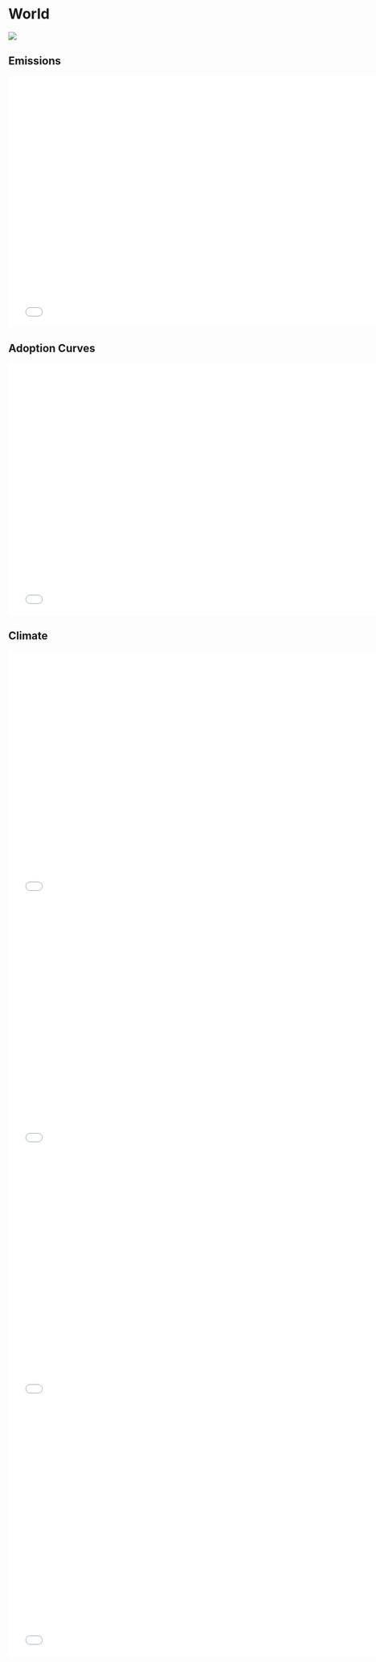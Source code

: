 



# World 
  
![](../region%20maps/World.png)  
  
  

## Emissions
<iframe id='igraph' scrolling='no' style='border:none' seamless='seamless' src= "mwedges-pathway-World-daulp.html" height='500' width='150%'></iframe>  
  

## Adoption Curves
<iframe id='igraph' scrolling='no' style='border:none' seamless='seamless' src= "scurves-World-pathway-daulp.html" height='500' width='150%'></iframe>  
  

## Climate
<iframe id='igraph' scrolling='no' style='border:none' seamless='seamless' src= "co2conc-World-daualt.html" height='500' width='150%'></iframe>  
<iframe id='igraph' scrolling='no' style='border:none' seamless='seamless' src= "ghgconc-World-daualt.html" height='500' width='150%'></iframe>  
<iframe id='igraph' scrolling='no' style='border:none' seamless='seamless' src= "forcing-World-daualt.html" height='500' width='150%'></iframe>  
<iframe id='igraph' scrolling='no' style='border:none' seamless='seamless' src= "temp-World-daualt.html" height='500' width='150%'></iframe>  
